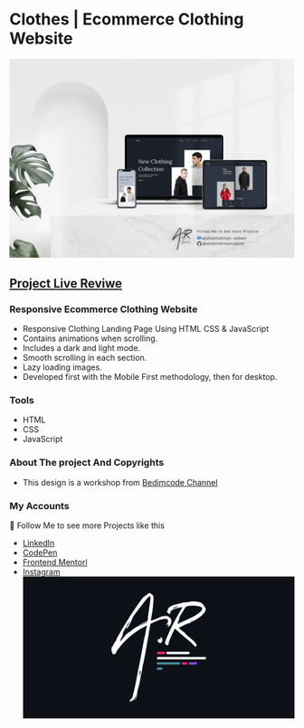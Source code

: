 # Clothes | Ecommerce Clothing Website
![preview img](/preview.jpg)
## [Project Live Reviwe](https://abdelrahmannabeel.github.io/Clothes-Ecommerce-Website/)

### Responsive Ecommerce Clothing Website
- Responsive Clothing Landing Page Using HTML CSS & JavaScript
- Contains animations when scrolling.
- Includes a dark and light mode.
- Smooth scrolling in each section.
- Lazy loading images.
- Developed first with the Mobile First methodology, then for desktop.

### Tools
- HTML
- CSS
- JavaScript

### About The project And Copyrights
- This design is a workshop from [Bedimcode Channel](https://www.youtube.com/@Bedimcode)

### My Accounts
💙 Follow Me to see more Projects like this
- [LinkedIn](https://www.linkedin.com/in/abdelrahman-nabeel/)
- [CodePen](https://codepen.io/Abdelrahman-nabeel)
- [Frontend Mentorl](https://www.frontendmentor.io/profile/abdelrahmannabeel)
- [Instagram](https://www.instagram.com/rahman.ksr/)
![AbdelRahman-Nabeel-Logo](./assets/img/githup-Logo-preview.png)